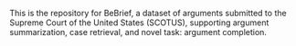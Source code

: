 This is the repository for BeBrief, a dataset of arguments submitted to the Supreme Court of the United States (SCOTUS), supporting argument summarization, case retrieval, and novel task: argument completion.
